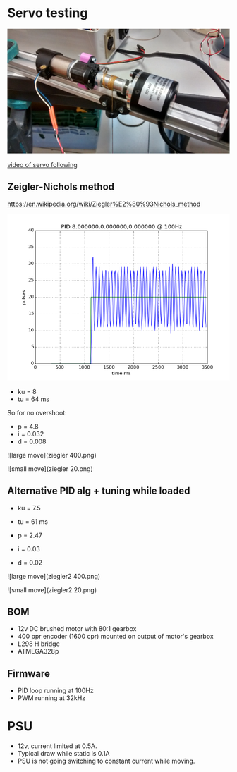 # Servo testing

![setup](setup.jpg)

[video of servo following](https://www.youtube.com/watch?v=cL2WiDrB8N4&feature=youtu.be)

## Zeigler-Nichols method

https://en.wikipedia.org/wiki/Ziegler%E2%80%93Nichols_method

![oscillation.png](oscillation.png)

* ku = 8
* tu = 64 ms

So for no overshoot:

* p = 4.8
* i = 0.032
* d = 0.008

![large move](ziegler 400.png)

![small move](ziegler 20.png)

## Alternative PID alg  + tuning while loaded

* ku = 7.5
* tu = 61 ms

* p = 2.47
* i = 0.03
* d = 0.02

![large move](ziegler2 400.png)

![small move](ziegler2 20.png)


## BOM

* 12v DC brushed motor with 80:1 gearbox
* 400 ppr encoder (1600 cpr) mounted on output of motor's gearbox
* L298 H bridge
* ATMEGA328p

## Firmware

* PID loop running at 100Hz
* PWM running at 32kHz

# PSU

* 12v, current limited at 0.5A.
* Typical draw while static is 0.1A
* PSU is not going switching to constant current while moving.
